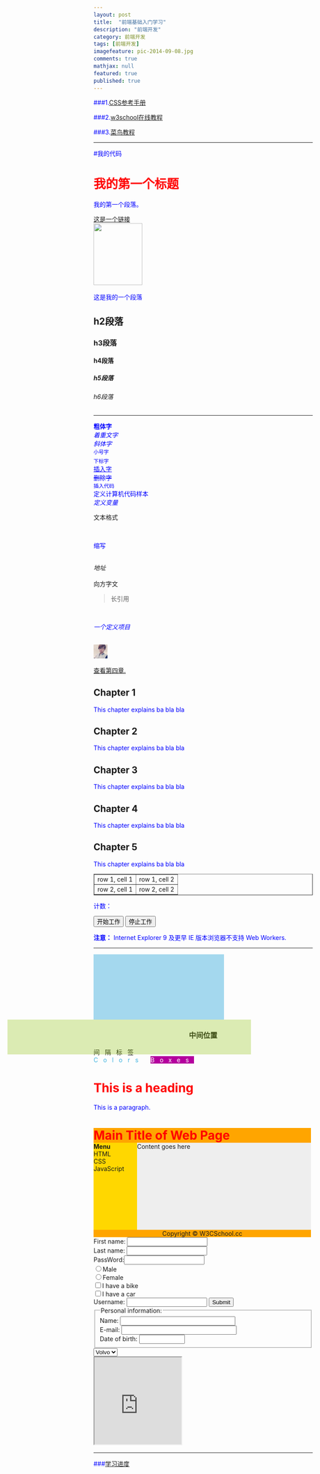 ```yaml
---
layout: post
title:  "前端基础入门学习"
description: "前端开发"
category: 前端开发
tags: [前端开发]
imagefeature: pic-2014-09-08.jpg
comments: true
mathjax: null
featured: true
published: true
---
```



###1.[CSS参考手册](http://css.doyoe.com)

###2.[w3school在线教程](http://www.w3school.com.cn)

###3.[菜鸟教程](http://www.runoob.com)


---

#我的代码

<h1>我的第一个标题</h1>

<p>我的第一个段落。</p>
<a href = "http://www.w3cschool.cc">这是一个链接</a>

<br/>

<!--插入图片-->
<img src="w3cschool.png" width="112" height="142">
<p>这是我的一个段落</p>
<h2>h2段落</h2>
<h3>h3段落</h3>
<h4>h4段落</h4>
<h5>h5段落</h5>
<h6>h6段落</h6>

<!--水平线-->
<hr>

<b>粗体字</b>
<br/>
<em>着重文字</em>
<br/>
<i>斜体字</i>
<br/>
<small>小号字</small>
<strong></strong>
<br/>
<sub>下标字</sub>
<br/>
<ins>插入字</ins>
<br/>
<del>删除字</del>
<br/>
<code>插入代码</code>
<br/>
<kbd>定义计算机代码样本</kbd>
<br/>
<var>定义变量</var>
<br/>
<pre>文本格式</pre>

<br/>

<abbr>缩写</abbr>

<br/>
<address>地址</address>

<br/>
<bdo dir = "rtl">文字方向</bdo>

<br/>
<blockquote>
长引用
</blockquote>

<br/>

<dfn>一个定义项目</dfn>

<br/>
<a href = "http://maominghui.github.io">
<img src = "favicon.png" alt = "我不是辉哥的博客" width = "32" height=""32></a>

<p>
<a href="#C4">查看第四章.</a>
</p>

<h2>Chapter 1</h2>
<p>This chapter explains ba bla bla</p>

<h2>Chapter 2</h2>
<p>This chapter explains ba bla bla</p>

<h2>Chapter 3</h2>
<p>This chapter explains ba bla bla</p>

<h2><a id="C4">Chapter 4</a></h2>
<p>This chapter explains ba bla bla</p>

<h2>Chapter 5</h2>
<p>This chapter explains ba bla bla</p>

<table border="1">
<tr>
<td>row 1, cell 1</td>
<td>row 1, cell 2</td>
</tr>
<tr>
<td>row 2, cell 1</td>
<td>row 2, cell 2</td>
</tr>
</table>


<p>计数： <output id="result"></output></p>
<button onclick="startWorker()">开始工作</button> 
<button onclick="stopWorker()">停止工作</button>

<p><strong>注意：</strong> Internet Explorer 9 及更早 IE 版本浏览器不支持 Web Workers.</p>

<script>
var w;

function startWorker() {
    if(typeof(Worker) !== "undefined") {
        if(typeof(w) == "undefined") {
            w = new Worker("demo_workers.js");
        }
        w.onmessage = function(event) {
            document.getElementById("result").innerHTML = event.data;
        };
    } else {
        document.getElementById("result").innerHTML = "抱歉，你的浏览器不支持 Web Workers...";
    }
}

function stopWorker() { 
    w.terminate();
    w = undefined;
}
</script>

<base href="http://www.w3cschool.cc/images/" target="_blank">

<title>Title of the document</title>

---

<div style = "opacity: 0.5; postion: absolute: left: 50px; width: 300px; height:150px; background-color:#4DB3DF">
</div>




<div style = "opacity:0.3; position: absolute; left: 30px; width:560px; height: 80px; background-color:#8AC007">
</div>

<h3 style="text-align:center;">中间位置</h3>
<div style = " letter-spacing:12px;">间隔标签</div>
<div style = "letter-spacing:12px; color:#40B3DF;">Colors
<span style = "background-color:#B4009E; color:#ffffff;">Boxes</span>
</div>


<head>
<style type="text/css">
h1 {color:red;}
p {color:blue;}
</style>
</head>

<body>
<h1>This is a heading</h1>
<p>This is a paragraph.</p>
</body>

<body>

<div id="container" style="width:500px">

<div id="header" style="background-color:#FFA500;">
<h1 style="margin-bottom:0;">Main Title of Web Page</h1></div>

<div id="menu" style="background-color:#FFD700;height:200px;width:100px;float:left;">
<b>Menu</b><br>
HTML<br>
CSS<br>
JavaScript</div>

<div id="content" style="background-color:#EEEEEE;height:200px;width:400px;float:left;">
Content goes here</div>

<div id="footer" style="background-color:#FFA500;clear:both;text-align:center;">
Copyright © W3CSchool.cc</div>
</div>
</body>

<form>
First name: <input type="text" name="firstname"><br>
Last name: <input type="text" name="lastname">
</form>

<form>
PassWord:<input type = "password" name = "pwd">
</form>

<form>
<input type="radio" name="sex" value="male">Male<br>
<input type="radio" name="sex" value="female">Female
</form>

<form>
<input type="checkbox" name="vehicle" value="Bike">I have a bike<br>
<input type="checkbox" name="vehicle" value="Car">I have a car 
</form>

<form name="input" action="html_form_action.php" method="get">
Username: <input type="text" name="user">
<input type="submit" value="Submit">
</form>

<form action="">
<fieldset>
<legend>Personal information:</legend>
Name: <input type="text" size="30"><br>
E-mail: <input type="text" size="30"><br>
Date of birth: <input type="text" size="10">
</fieldset>
</form>

<form action="">
<select name="cars">
<option value="volvo">Volvo</option>
<option value="saab">Saab</option>
<option value="fiat">Fiat</option>
<option value="audi">Audi</option>
</select>
</form>

<iframe src="demo_iframe.htm" width="200" height="200"></iframe>



---

###[学习进度](http://www.runoob.com/html/html-links.html)
